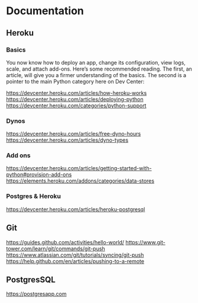 # Documentation 

## Heroku

### Basics
You now know how to deploy an app, change its configuration, view logs, scale, and attach add-ons.
Here’s some recommended reading.
The first, an article, will give you a firmer understanding of the basics.
The second is a pointer to the main Python category here on Dev Center:

https://devcenter.heroku.com/articles/how-heroku-works
https://devcenter.heroku.com/articles/deploying-python
https://devcenter.heroku.com/categories/python-support

### Dynos
https://devcenter.heroku.com/articles/free-dyno-hours
https://devcenter.heroku.com/articles/dyno-types

### Add ons 
https://devcenter.heroku.com/articles/getting-started-with-python#provision-add-ons
https://elements.heroku.com/addons/categories/data-stores

### Postgres & Heroku
https://devcenter.heroku.com/articles/heroku-postgresql


## Git
https://guides.github.com/activities/hello-world/
https://www.git-tower.com/learn/git/commands/git-push
https://www.atlassian.com/git/tutorials/syncing/git-push
https://help.github.com/en/articles/pushing-to-a-remote


## PostgresSQL
https://postgresapp.com


